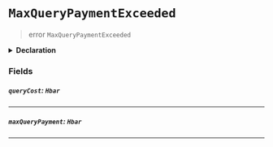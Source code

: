 # `MaxQueryPaymentExceeded`

> error `MaxQueryPaymentExceeded`

<details>
<summary><b>Declaration</b></summary>

```typescript
class MaxQueryPaymentExceededError extends Error {
    readonly queryCost: Hbar;
    readonly maxQueryPayment: Hbar;
}
```

</details>

### Fields

##### `queryCost`: `Hbar`

---

##### `maxQueryPayment`: `Hbar`

---
